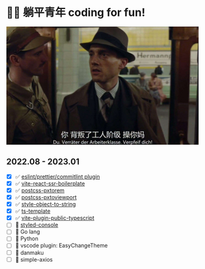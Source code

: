 
# 🧘‍♂️ 躺平青年  coding for fun!

<img src="./assets/1.jpeg" />

## 2022.08 - 2023.01

- [X] ✅ [eslint/prettier/commitlint plugin](https://github.com/hemengke1997/any-config)
- [X] ✅ [vite-react-ssr-boilerplate](https://github.com/hemengke1997/vite-react-ssr-boilerplate)
- [X] ✅ [postcss-pxtorem](https://github.com/hemengke1997/postcss-pxtorem)
- [X] ✅ [postcss-pxtoviewport](https://github.com/hemengke1997/postcss-pxtoviewport)
- [X] ✅ [style-object-to-string](https://github.com/hemengke1997/style-object-to-string)
- [X] ✅ [ts-template](https://github.com/hemengke1997/ts-template)
- [X] ✅ [vite-plugin-public-typescript](https://github.com/hemengke1997/vite-plugin-public-typescript)
- [ ] 🚧 [styled-console](https://github.com/hemengke1997/styled-console)
- [ ] 🚧 Go lang
- [ ] 🙈 Python
- [ ] 🚧 vscode plugin: EasyChangeTheme
- [ ] 🚧 danmaku
- [ ] 🙈 simple-axios
